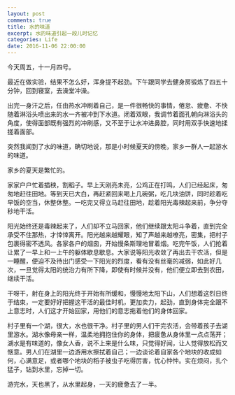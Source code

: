 ```yaml
---
layout: post
comments: true
title: 水的味道
excerpt: 水的味道引起一段儿时记忆
categories: Life
date: 2016-11-06 22:00:00
---
```


今天周五，十一月四号。

最近在做实验，结果不怎么好，浑身提不起劲。下午跟同学去健身房锻炼了四五十分钟，回到寝室，去澡堂冲澡。

出完一身汗之后，任由热水冲刷着自己，是一件很畅快的事情，倦怠、疲惫、不快随着淋浴头喷出来的水一齐被冲到下水道。闭着双眼，我调节着面孔朝向淋浴头的角度，使得面部既有强烈的冲刷感，又不至于让水冲进鼻腔，同时用双手快速地揉搓着面部。

突然我闻到了水的味道，确切地说，那是小时候夏天的傍晚，家乡一群人一起游水的味道。

家乡的夏天是繁忙的。

家家户户忙着插秧，割稻子。早上天刚亮未亮，公鸡正在打鸣，人们已经起床，匆匆地赶往田地。等到天已大白，再赶紧回来喝上几碗粥，吃几块油饼，同时趁着吃早饭的空当，休整休整。一吃完又得立马赶往田地，趁着阳光毒辣起来前，争分夺秒地干活。

阳光始终还是毒辣起来了，人们却不立马回家，他们继续跟太阳斗争着，直到完全承受不住那热，才悻悻离开。阳光越来越耀眼，知了声越来越嘹亮，密集，把村子包裹得密不透风。各家各户的烟囱，开始慢条斯理地冒着烟。吃完午饭，人们抢着让累了一早上和一上午的躯体歇息歇息。大家说等阳光收敛了再出去干农活，但是一睡醒，便迫不及待出门感受一下阳光的烈度，看有没有丝毫的减弱，如此好几次，一旦觉得太阳的统治力有所下降，即使有时候并没有，他们便立即去到农田，继续干活。

干呀干，射在身上的阳光终于开始有所缓和，慢慢地太阳下山，人们想着这烈日终于结束，一定要好好把握这干活的最佳时机，更加卖力，起劲，直到身体完全跟不上意志时，人们这才开始回家，用他们的意志拖着他们的身体回家。

村子里有一个湖，很大，水也很干净。村子里的男人们干完农活，会带着孩子去湖里游水。湖水像母亲一样，温柔地拥抱住你的身体，把疲惫从身体里一点点荡开；湖水是有味道的，像女人香，说不上来是什么味，只觉得好闻，让人觉得放松而又惬意。男人们在湖里一边游用水擦拭着自己；一边谈论着自家各个地块的收成如何，心满意足，或者哪个地块的稻子被虫子吃得厉害，忧心忡忡。实在烦闷，扎个猛子，钻到水里，忘掉一切。

游完水，天也黑了，从水里起身，一天的疲惫去了一半。
